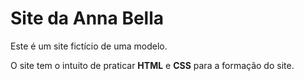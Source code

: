 # Site da Anna Bella

Este é um site fictício de uma modelo.

O site tem o intuito de praticar **HTML** e **CSS** para a formação do site.
